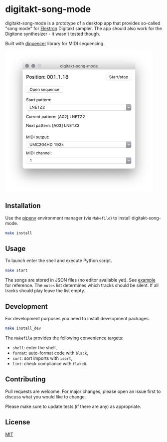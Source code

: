 # digitakt-song-mode

digitakt-song-mode is a prototype of a desktop app that provides so-called "song mode" for [Elektron](https://www.elektron.se/) Digitakt sampler. The app should also work for the Digitone synthesizer - it wasn't tested though.

Built with [diquencer](https://github.com/mcjlnrtwcz/diquencer) library for MIDI sequencing.

![screenshot](extras/screenshot.png)

## Installation

Use the [pipenv](https://pipenv.readthedocs.io/en/latest/) environment manager (via `Makefile`) to install digitakt-song-mode.
```bash
make install
```

## Usage

To launch enter the shell and execute Python script.
```bash
make start
```

The songs are stored in JSON files (no editor available yet). See [example](extras/example.json) for reference.
The `mutes` list determines which tracks should be silent. If all tracks should play leave the list empty.

## Development

For development purposes you need to install development packages.
```bash
make install_dev
```

The `Makefile` provides the following convenience targets:
- `shell`: enter the shell,
- `format`: auto-format code with `black`,
- `sort`: sort imports with `isort`,
- `lint`: check compliance with `flake8`.

## Contributing
Pull requests are welcome. For major changes, please open an issue first to discuss what you would like to change.

Please make sure to update tests (if there are any) as appropriate.

## License
[MIT](LICENSE)
